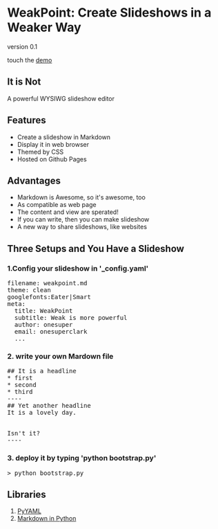 # WeakPoint: Create Slideshows in a Weaker Way

version 0.1

touch the [demo](http://blog.chengyichao.info/weakpoint/)

## It is Not

A powerful WYSIWG slideshow editor  


## Features


* Create a slideshow in Markdown
* Display it in web browser
* Themed by CSS
* Hosted on Github Pages


## Advantages

* Markdown is Awesome, so it's awesome, too
* As compatible as web page
* The content and view are sperated!
* If you can write, then you can make slideshow
* A new way to share slideshows, like websites

## Three Setups and You Have a Slideshow
 
###  1.Config your slideshow in '_config.yaml'

<pre>
filename: weakpoint.md
theme: clean
googlefonts:Eater|Smart
meta:
  title: WeakPoint
  subtitle: Weak is more powerful
  author: onesuper
  email: onesuperclark
  ...
</pre>

### 2. write your own Mardown file 

<pre>
## It is a headline
* first
* second
* third
----
## Yet another headline
It is a lovely day.


Isn't it?
----
</pre>

### 3. deploy it by typing 'python bootstrap.py'

<pre>
> python bootstrap.py
</pre>

## Libraries

1. [PyYAML](http://pyyaml.org/)
2. [Markdown in Python](http://freewisdom.org/projects/python-markdown/)
